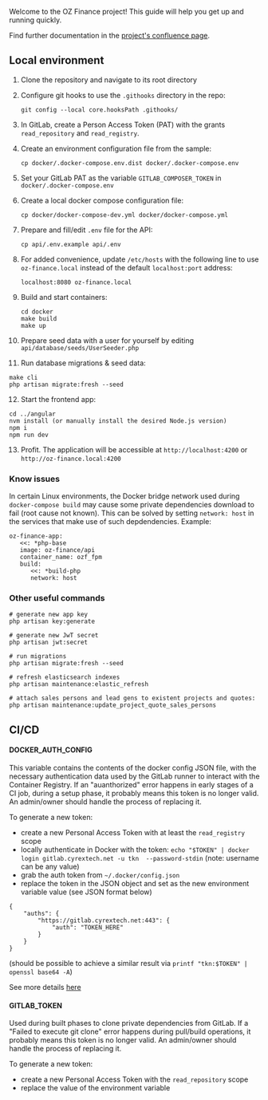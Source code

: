 Welcome to the OZ Finance project! This guide will help you get up and running quickly.

Find further documentation in the [project's confluence page](https://confluence.magicmedia.studio/display/OZ).

## Local environment

1. Clone the repository and navigate to its root directory

2. Configure git hooks to use the `.githooks` directory in the repo:
   ```
   git config --local core.hooksPath .githooks/
   ```

3. In GitLab, create a Person Access Token (PAT) with the grants `read_repository` and `read_registry`.

4. Create an environment configuration file from the sample:
   ```
   cp docker/.docker-compose.env.dist docker/.docker-compose.env
   ```

5. Set your GitLab PAT as the variable `GITLAB_COMPOSER_TOKEN` in `docker/.docker-compose.env`

6. Create a local docker compose configuration file:
   ```
   cp docker/docker-compose-dev.yml docker/docker-compose.yml
   ```

7. Prepare and fill/edit `.env` file for the API:
   ```
   cp api/.env.example api/.env
   ```

8. For added convenience, update `/etc/hosts` with the following line to use `oz-finance.local` instead of the default `localhost:port` address:
   ```
   localhost:8080 oz-finance.local
   ```

9. Build and start containers:
   ```
   cd docker
   make build
   make up
   ```

10. Prepare seed data with a user for yourself by editing `api/database/seeds/UserSeeder.php`

11. Run database migrations & seed data:
   ```
   make cli
   php artisan migrate:fresh --seed
   ```

12. Start the frontend app:
   ```
   cd ../angular
   nvm install (or manually install the desired Node.js version)
   npm i
   npm run dev
   ```

13. Profit. The application will be accessible at `http://localhost:4200` or `http://oz-finance.local:4200`

### Know issues

In certain Linux environments, the Docker bridge network used during `docker-compose build` may cause some private dependencies download to fail (root cause not known). This can be solved by setting `network: host` in the services that make use of such depdendencies. Example:
```
oz-finance-app:
   <<: *php-base
   image: oz-finance/api
   container_name: ozf_fpm
   build:
      <<: *build-php
      network: host
```

### Other useful commands

```
# generate new app key
php artisan key:generate

# generate new JwT secret
php artisan jwt:secret

# run migrations
php artisan migrate:fresh --seed

# refresh elasticsearch indexes
php artisan maintenance:elastic_refresh

# attach sales persons and lead gens to existent projects and quotes:
php artisan maintenance:update_project_quote_sales_persons
```

## CI/CD

#### DOCKER_AUTH_CONFIG
This variable contains the contents of the docker config JSON file, with the necessary authentication data used by the GitLab runner to interact with the Container Registry.
If an "auanthorized" error happens in early stages of a CI job, during a setup phase, it probably means this token is no longer valid.
An admin/owner should handle the process of replacing it.

To generate a new token:
- create a new Personal Access Token with at least the `read_registry` scope
- locally authenticate in Docker with the token: `echo "$TOKEN" | docker login gitlab.cyrextech.net -u tkn  --password-stdin` (note: username can be any value)
- grab the auth token from `~/.docker/config.json`
- replace the token in the JSON object and set as the new environment variable value (see JSON format below)

```
{
    "auths": {
        "https://gitlab.cyrextech.net:443": {
            "auth": "TOKEN_HERE"
        }
    }
}
```


(should be possible to achieve a similar result via `printf "tkn:$TOKEN" | openssl base64 -A`)

See more details [here](https://docs.gitlab.com/ee/ci/docker/using_docker_images.html#determine-your-docker_auth_config-data)

#### GITLAB_TOKEN
Used during built phases to clone private dependencies from GitLab.
If a "Failed to execute git clone" error happens during pull/build operations, it probably means this token is no longer valid.
An admin/owner should handle the process of replacing it.

To generate a new token:
- create a new Personal Access Token with the `read_repository` scope
- replace the value of the environment variable